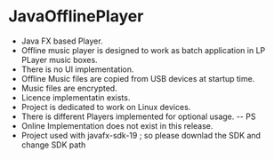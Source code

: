 # JavaOfflinePlayer

- Java FX based Player.
- Offline music player is designed to work as batch application in LP PLayer music boxes.
- There is no UI implementation. 
- Offline Music files are copied from USB devices at startup time.
- Music files are encrypted.
- Licence implementatin exists.
- Project is dedicated to work on Linux devices.
- There is different Players implemented for optional usage.
-- PS
- Online Implementation does not exist in this release.
- Project used with javafx-sdk-19 ; so please downlad the SDK and change SDK path

